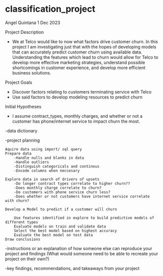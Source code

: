 # classification_project

Angel Quintana
1 Dec 2023

Project Description
- We at Telco would like to now what factors drive customer churn. In this project I am investigating just that with the hopes of developing models that can accurately predict customer churn using available data. Understanding the features which lead to churn would allow for Telco to develop more effective marketing strategies, understand possible shortcomings in customer experience, and develop more efficient business solutions.

Project Goals
- Discover factors relating to customers terminating service with Telco
- Use said factors to develop modeling resources to predict churn

Initial Hypotheses 
- I assume contract_types, monthly charges, and whether or not a customer has phone/internet service to impact churn the most. 

-data dictionary

-project planning 

    Aquire data using import/ sql query
    Prepare data
        -Handle nulls and blanks in data
        -Handle outliers
        -Distinguish categoricals and continous
        -Encode columns when neccesary
        
    Explore data in search of drivers of upsets
        -Do longer contract types correlate to higher churn??
        -Does monthly charge correlate to churn?
        -Do customers with phone service churn less?
        -Does whether or not customers have internet service correlate with churn?

    Develop a Model to predict if a customer will churn

        Use features identified in explore to build predictive models of different types
        Evaluate models on train and validate data
        Select the best model based on highest accuracy
        Evaluate the best model on test data
    Draw conclusions

-instructions or an explanation of how someone else can reproduce your project and findings (What would someone need to be able to recreate your project on their own?)

-key findings, recommendations, and takeaways from your project